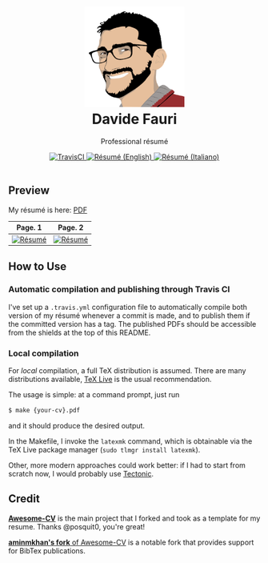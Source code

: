 <h1 align="center">
  <a href="https://github.com/DavideFauri/resume" title="Résumé Davide Fauri">
    <img alt="DavideFauri" src="https://github.com/DavideFauri/resume/raw/master/icon.png" width="200px" height="200px" />
  </a>
  <br />
  Davide Fauri
</h1>

<p align="center">
  Professional résumé
</p>

<div align="center">
  <a href="https://travis-ci.com/github/DavideFauri/resume">
    <img alt="TravisCI" src="https://travis-ci.com/DavideFauri/resume.svg?branch=master" />
  </a>
  <a href="https://example.com">
    <img alt="Résumé (English)" src="https://img.shields.io/badge/resume%20(ENG)-pdf-green.svg" />
  </a>
  <a href="https://example.com">
    <img alt="Résumé (Italiano)" src="https://img.shields.io/badge/resume%20(ITA)-pdf-green.svg" />
  </a>
</div>

<br />


## Preview

My résumé is here: [PDF](https://example.com)

|                                  Page. 1                                  |                                  Page. 2                                  |
|:-------------------------------------------------------------------------:|:-------------------------------------------------------------------------:|
| [![Résumé](https://via.placeholder.com/630x840.png)](https://example.com) | [![Résumé](https://via.placeholder.com/630x840.png)](https://example.com) |


## How to Use

### Automatic compilation and publishing through Travis CI

I've set up a `.travis.yml` configuration file to automatically compile both version of my résumé whenever a commit is made, and to publish them if the committed version has a tag.
The published PDFs should be accessible from the shields at the top of this README.

### Local compilation

For *local* compilation, a full TeX distribution is assumed. There are many distributions available, [TeX Live](tug.org/texlive) is the usual recommendation.

The usage is simple: at a command prompt, just run

```bash
$ make {your-cv}.pdf
```

and it should produce the desired output.

In the Makefile, I invoke the `latexmk` command, which is obtainable via the TeX Live package manager (`sudo tlmgr install latexmk`).

Other, more modern approaches could work better: if I had to start from scratch now, I would probably use [Tectonic](https://tectonic-typesetting.github.io).


## Credit

[**Awesome-CV**](https://github.com/posquit0/Awesome-CV) is the main project that I forked and took as a template for my resume. Thanks @posquit0, you're great!

[**aminmkhan's fork** of Awesome-CV](https://github.com/aminmkhan/Awesome-CV) is a notable fork that provides support for BibTex publications.
